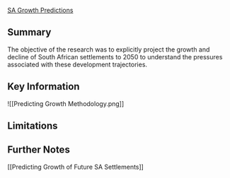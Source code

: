 
[SA Growth Predictions](https://pta-gis-2-web1.csir.co.za/portal/apps/GBCascade/index.html?appid=5180459a765c4e63bfb3fa527c7302b3)

## Summary

The objective of the research was to explicitly project the growth and decline of South African settlements to 2050 to understand the pressures associated with these development trajectories.
## Key Information

![[Predicting Growth Methodology.png]]

## Limitations

## Further Notes

[[Predicting Growth of Future SA Settlements]]